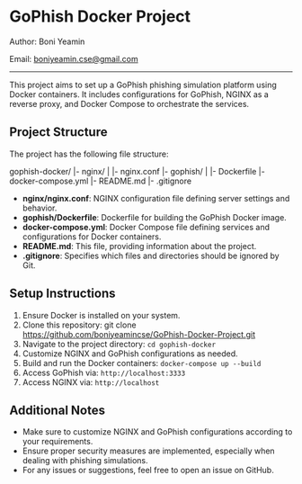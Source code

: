 # GoPhish Docker Project

Author: Boni Yeamin

Email: boniyeamin.cse@gmail.com

---
This project aims to set up a GoPhish phishing simulation platform using Docker containers. It includes configurations for GoPhish, NGINX as a reverse proxy, and Docker Compose to orchestrate the services.

## Project Structure

The project has the following file structure:


gophish-docker/
|- nginx/
| |- nginx.conf
|- gophish/
| |- Dockerfile
|- docker-compose.yml
|- README.md
|- .gitignore




- **nginx/nginx.conf**: NGINX configuration file defining server settings and behavior.
- **gophish/Dockerfile**: Dockerfile for building the GoPhish Docker image.
- **docker-compose.yml**: Docker Compose file defining services and configurations for Docker containers.
- **README.md**: This file, providing information about the project.
- **.gitignore**: Specifies which files and directories should be ignored by Git.

## Setup Instructions

1. Ensure Docker is installed on your system.
2. Clone this repository: git clone https://github.com/boniyeamincse/GoPhish-Docker-Project.git
3. Navigate to the project directory: `cd gophish-docker`
4. Customize NGINX and GoPhish configurations as needed.
5. Build and run the Docker containers: `docker-compose up --build`
6. Access GoPhish via: `http://localhost:3333`
7. Access NGINX via: `http://localhost`

## Additional Notes

- Make sure to customize NGINX and GoPhish configurations according to your requirements.
- Ensure proper security measures are implemented, especially when dealing with phishing simulations.
- For any issues or suggestions, feel free to open an issue on GitHub.

